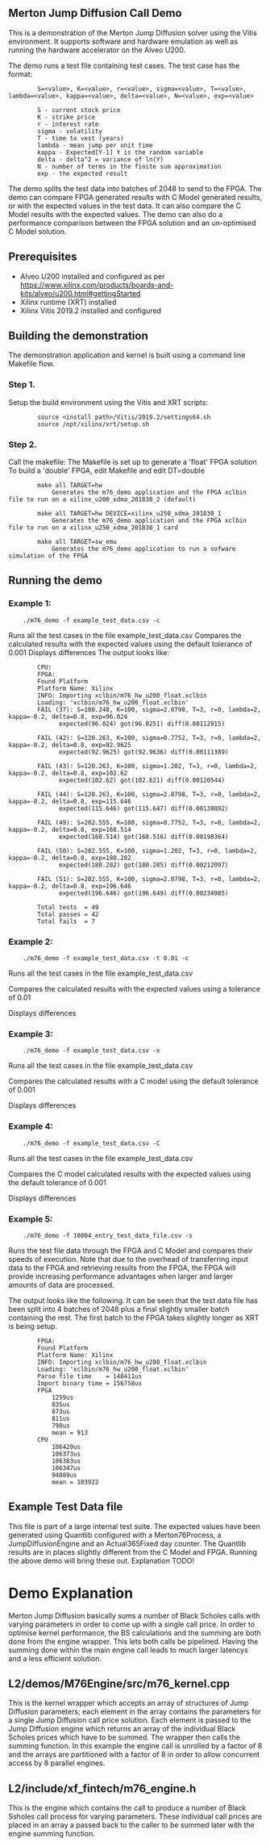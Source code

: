 ## Merton Jump Diffusion Call Demo
This is a demonstration of the Merton Jump Diffusion solver using the Vitis environment.  It supports software and hardware emulation as well as running the hardware accelerator on the Alveo U200.

The demo runs a test file containing test cases. The test case has the format:

            S=<value>, K=<value>, r=<value>, sigma=<value>, T=<value>, lambda=<value>, kappa=<value>, delta=<value>, N=<value>, exp=<value>

            S - current stock price
            K - strike price
            r - interest rate
            sigma - volatility
            T - time to vest (years)
            lambda - mean jump per unit time
            kappa - Expected[Y-1] Y is the random variable
            delta - delta^2 = variance of ln(Y)
            N - number of terms in the finite sum approximation
            exp - the expected result

The demo splits the test data into batches of 2048 to send to the FPGA.
The demo can compare FPGA generated results with C Model generated results, or with the expected values in the test data. It can also compare the C Model results with the expected values.
The demo can also do a performance comparison between the FPGA solution and an un-optimised C Model solution.

## Prerequisites
- Alveo U200 installed and configured as per https://www.xilinx.com/products/boards-and-kits/alveo/u200.html#gettingStarted
- Xilinx runtime (XRT) installed
- Xilinx Vitis 2019.2 installed and configured

## Building the demonstration
The demonstration application and kernel is built using a command line Makefile flow.

### Step 1.
Setup the build environment using the Vitis and XRT scripts:

            source <install path>/Vitis/2019.2/settings64.sh
            source /opt/xilinx/xrt/setup.sh

### Step 2.
Call the makefile:
The Makefile is set up to generate a 'float' FPGA solution
To build a 'double' FPGA, edit Makefile and edit DT=double

            make all TARGET=hw
                Generates the m76_demo application and the FPGA xclbin file to run on a xilinx_u200_xdma_201830_2 (default)

            make all TARGET=hw DEVICE=xilinx_u250_xdma_201830_1
                Generates the m76_demo application and the FPGA xclbin file to run on a xilinx_u250_xdma_201830_1 card

            make all TARGET=sw_emu
                Generates the m76_demo application to run a sofware simulation of the FPGA

## Running the demo
### Example 1:

        ./m76_demo -f example_test_data.csv -c
Runs all the test cases in the file example_test_data.csv
Compares the calculated results with the expected values using the default tolerance of 0.001
Displays differences
The output looks like:

            CPU:
            FPGA:
            Found Platform
            Platform Name: Xilinx
            INFO: Importing xclbin/m76_hw_u200_float.xclbin
            Loading: 'xclbin/m76_hw_u200_float.xclbin'
            FAIL (37): S=100.248, K=100, sigma=2.0798, T=3, r=0, lambda=2, kappa=-0.2, delta=0.8, exp=96.024
                  expected(96.024) got(96.0251) diff(0.00112915)

            FAIL (42): S=120.263, K=100, sigma=0.7752, T=3, r=0, lambda=2, kappa=-0.2, delta=0.8, exp=92.9625
                  expected(92.9625) got(92.9636) diff(0.00111389)

            FAIL (43): S=120.263, K=100, sigma=1.202, T=3, r=0, lambda=2, kappa=-0.2, delta=0.8, exp=102.62
                  expected(102.62) got(102.621) diff(0.00120544)

            FAIL (44): S=120.263, K=100, sigma=2.0798, T=3, r=0, lambda=2, kappa=-0.2, delta=0.8, exp=115.646
                  expected(115.646) got(115.647) diff(0.00138092)

            FAIL (49): S=202.555, K=100, sigma=0.7752, T=3, r=0, lambda=2, kappa=-0.2, delta=0.8, exp=168.514
                  expected(168.514) got(168.516) diff(0.00198364)

            FAIL (50): S=202.555, K=100, sigma=1.202, T=3, r=0, lambda=2, kappa=-0.2, delta=0.8, exp=180.282
                  expected(180.282) got(180.285) diff(0.00212097)

            FAIL (51): S=202.555, K=100, sigma=2.0798, T=3, r=0, lambda=2, kappa=-0.2, delta=0.8, exp=196.646
                  expected(196.646) got(196.649) diff(0.00234985)

            Total tests  = 49
            Total passes = 42
            Total fails  = 7


### Example 2:

        ./m76_demo -f example_test_data.csv -t 0.01 -c

Runs all the test cases in the file example_test_data.csv

Compares the calculated results with the expected values using a tolerance of 0.01

Displays differences

### Example 3:

        ./m76_demo -f example_test_data.csv -x

Runs all the test cases in the file example_test_data.csv

Compares the calculated results with a C model using the default tolerance of 0.001

Displays differences

### Example 4:

        ./m76_demo -f example_test_data.csv -C

Runs all the test cases in the file example_test_data.csv

Compares the C model calculated results with the expected values using the default tolerance of 0.001

Displays differences

### Example 5:

        ./m76_demo -f 10004_entry_test_data_file.csv -s

Runs the test file data through the FPGA and C Model and compares their speeds of execution. Note that due to the overhead of transferring input data to the FPGA and retrieving results from the FPGA, the FPGA will provide increasing performance advantages when larger and larger amounts of data are processed.

The output looks like the following. It can be seen that the test data file has been split into 4 batches of 2048 plus a final slightly smaller batch containing the rest. The first batch to the FPGA takes slightly longer as XRT is being setup.

            FPGA:
            Found Platform
            Platform Name: Xilinx
            INFO: Importing xclbin/m76_hw_u200_float.xclbin
            Loading: 'xclbin/m76_hw_u200_float.xclbin'
            Parse file time    = 148411us
            Import binary time = 156758us
            FPGA
                1259us
                835us
                873us
                811us
                790us
                mean = 913
            CPU
                106420us
                106373us
                106383us
                106347us
                94089us
                mean = 103922

## Example Test Data file
This file is part of a large internal test suite. The expected values have been generated using Quantlib configured with a Merton76Process, a JumpDiffusionEngine and an Actual365Fixed day counter. The Quantlib results are in places slightly different from the C Model and FPGA. Running the above demo will bring these out. Explanation TODO!

# Demo Explanation
Merton Jump Diffusion basically sums a number of Black Scholes calls with varying parameters in order to come up with a single call price. In order to optimise kernel performance, the BS calculations and the summing are both done from the engine wrapper. This lets both calls be pipelined. Having the summing done within the main engine call leads to much larger latencys and a less efficient solution.

## L2/demos/M76Engine/src/m76_kernel.cpp
This is the kernel wrapper which accepts an array of structures of Jump Diffusion parameters; each element in the array contains the parameters for a single Jump Diffusion call price solution. Each element is passed to the Jump Diffusion engine which returns an array of the individual Black Scholes prices which have to be summed. The wrapper then calls the summing function. In this example the engine call is unrolled by a factor of 8 and the arrays are partitioned with a factor of 8 in order to allow concurrent access by 8 parallel engines.

## L2/include/xf_fintech/m76_engine.h
This is the engine which contains the call to produce a number of Black Ssholes call process for varying parameters. These individual call prices are placed in an array a passed back to the caller to be summed later with the engine summing function.
